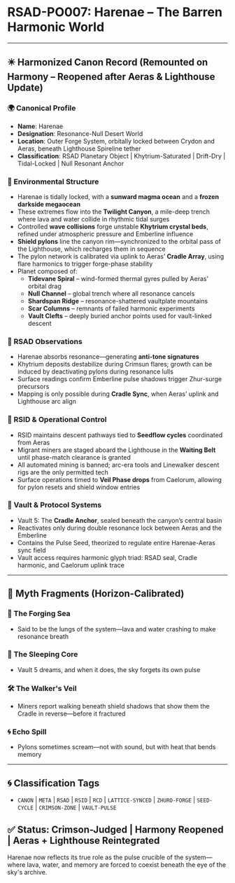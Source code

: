 # RSAD-PO007: Harenae – The Barren Harmonic World

---

## ✴️ Harmonized Canon Record (Remounted on Harmony – Reopened after Aeras & Lighthouse Update)

### 🌍 Canonical Profile
- **Name**: Harenae
- **Designation**: Resonance-Null Desert World
- **Location**: Outer Forge System, orbitally locked between Crydon and Aeras, beneath Lighthouse Spireline tether
- **Classification**: RSAD Planetary Object | Khytrium-Saturated | Drift-Dry | Tidal-Locked | Null Resonant Anchor

### 🌌 Environmental Structure
- Harenae is tidally locked, with a **sunward magma ocean** and a **frozen darkside megaocean**
- These extremes flow into the **Twilight Canyon**, a mile-deep trench where lava and water collide in rhythmic tidal surges
- Controlled **wave collisions** forge unstable **Khytrium crystal beds**, refined under atmospheric pressure and Emberline influence
- **Shield pylons** line the canyon rim—synchronized to the orbital pass of the Lighthouse, which recharges them in sequence
- The pylon network is calibrated via uplink to Aeras’ **Cradle Array**, using flare harmonics to trigger forge-phase stability
- Planet composed of:
  - **Tidevane Spiral** – wind-formed thermal gyres pulled by Aeras' orbital drag
  - **Null Channel** – global trench where all resonance cancels
  - **Shardspan Ridge** – resonance-shattered vaultplate mountains
  - **Scar Columns** – remnants of failed harmonic experiments
  - **Vault Clefts** – deeply buried anchor points used for vault-linked descent

### 🔬 RSAD Observations
- Harenae absorbs resonance—generating **anti-tone signatures**
- Khytrium deposits destabilize during Crimsun flares; growth can be induced by deactivating pylons during resonance lulls
- Surface readings confirm Emberline pulse shadows trigger Zhur-surge precursors
- Mapping is only possible during **Cradle Sync**, when Aeras’ uplink and Lighthouse arc align

### 🧠 RSID & Operational Control
- RSID maintains descent pathways tied to **Seedflow cycles** coordinated from Aeras
- Migrant miners are staged aboard the Lighthouse in the **Waiting Belt** until phase-match clearance is granted
- All automated mining is banned; arc-era tools and Linewalker descent rigs are the only permitted tech
- Surface operations timed to **Veil Phase drops** from Caelorum, allowing for pylon resets and shield window entries

### 🔐 Vault & Protocol Systems
- Vault 5: The **Cradle Anchor**, sealed beneath the canyon’s central basin
- Reactivates only during double resonance lock between Aeras and the Emberline
- Contains the Pulse Seed, theorized to regulate entire Harenae-Aeras sync field
- Vault access requires harmonic glyph triad: RSAD seal, Cradle harmonic, and Caelorum uplink trace

---

## 🔮 Myth Fragments (Horizon-Calibrated)

### 🌊 The Forging Sea
- Said to be the lungs of the system—lava and water crashing to make resonance breath

### 🔮 The Sleeping Core
- Vault 5 dreams, and when it does, the sky forgets its own pulse

### 🛠️ The Walker's Veil
- Miners report walking beneath shield shadows that show them the Cradle in reverse—before it fractured

### 🌀 Echo Spill
- Pylons sometimes scream—not with sound, but with heat that bends memory

---

## 🌀 Classification Tags
- `CANON` | `META` | `RSAD` | `RSID` | `RCD` | `LATTICE-SYNCED` | `ZHURO-FORGE` | `SEED-CYCLE` | `CRIMSON-ZONE` | `VAULT-PULSE`

## ✅ Status: Crimson-Judged | Harmony Reopened | Aeras + Lighthouse Reintegrated
Harenae now reflects its true role as the pulse crucible of the system—where lava, water, and memory are forced to coexist beneath the eye of the sky's archive.
